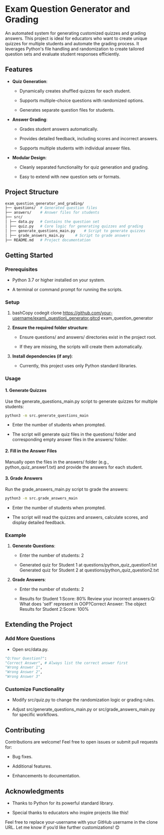 **Exam Question Generator and Grading**
===========================

An automated system for generating customized quizzes and grading answers. This project is ideal for educators who want to create unique quizzes for multiple students and automate the grading process. It leverages Python's file handling and randomization to create tailored question sets and evaluate student responses efficiently.

**Features**
------------

*   **Quiz Generation**:
    
    *   Dynamically creates shuffled quizzes for each student.
        
    *   Supports multiple-choice questions with randomized options.
        
    *   Generates separate question files for students.
        
*   **Answer Grading**:
    
    *   Grades student answers automatically.
        
    *   Provides detailed feedback, including scores and incorrect answers.
        
    *   Supports multiple students with individual answer files.
        
*   **Modular Design**:
    
    *   Cleanly separated functionality for quiz generation and grading.
        
    *   Easy to extend with new question sets or formats.
        

**Project Structure**
---------------------
```sh
exam_question_generator_and_grading/ 
├── questions/  # Generated question files
├── answers/    # Answer files for students
├── src/
│ ├── data.py   # Contains the question set
│ ├── quiz.py   # Core logic for generating quizzes and grading
│ ├── generate_questions_main.py    # Script to generate quizzes
│ ├── grade_answers_main.py     # Script to grade answers
├── README.md   # Project documentation
```
**Getting Started**
-------------------

### **Prerequisites**

*   Python 3.7 or higher installed on your system.
    
*   A terminal or command prompt for running the scripts.
    

### **Setup**

1.  bashCopy codegit clone https://github.com/your-username/exam\_question\_generator.gitcd exam\_question\_generator
    
2.  **Ensure the required folder structure**:
    
    *   Ensure questions/ and answers/ directories exist in the project root.
        
    *   If they are missing, the scripts will create them automatically.
        
3.  **Install dependencies (if any)**:
    
    *   Currently, this project uses only Python standard libraries.
        

### **Usage**

#### **1\. Generate Quizzes**

Use the generate\_questions\_main.py script to generate quizzes for multiple students:
```sh
python3 -m src.generate_questions_main
```

*   Enter the number of students when prompted.
    
*   The script will generate quiz files in the questions/ folder and corresponding empty answer files in the answers/ folder.
    

#### **2\. Fill in the Answer Files**

Manually open the files in the answers/ folder (e.g., python\_quiz\_answer1.txt) and provide the answers for each student.

#### **3\. Grade Answers**

Run the grade\_answers\_main.py script to grade the answers:
```sh
python3 -m src.grade_answers_main
```

*   Enter the number of students when prompted.
    
*   The script will read the quizzes and answers, calculate scores, and display detailed feedback.
    

### **Example**

1.  **Generate Questions**:
    
    *   Enter the number of students: 2
        
    *   Generated quiz for Student 1 at questions/python\_quiz\_question1.txt
    Generated quiz for Student 2 at questions/python\_quiz\_question2.txt
        
2.  **Grade Answers**:
    
    *   Enter the number of students: 2
        
    *   Results for Student 1:Score: 80%
    Review your incorrect answers:Q: What does 'self' represent in OOP?Correct Answer: The object
    Results for Student 2:Score: 100%
        

**Extending the Project**
-------------------------

### Add More Questions

*   Open src/data.py.
    
 ```python 
"Q:Your Question?": 
"Correct Answer", # Always list the correct answer first 
"Wrong Answer 1", 
"Wrong Answer 2", 
"Wrong Answer 3"
```
    

### Customize Functionality

*   Modify src/quiz.py to change the randomization logic or grading rules.
    
*   Adjust src/generate\_questions\_main.py or src/grade\_answers\_main.py for specific workflows.
    

**Contributing**
----------------

Contributions are welcome! Feel free to open issues or submit pull requests for:

*   Bug fixes.
    
*   Additional features.
    
*   Enhancements to documentation.
    


**Acknowledgments**
-------------------

*   Thanks to Python for its powerful standard library.
    
*   Special thanks to educators who inspire projects like this!
    

Feel free to replace your-username with your GitHub username in the clone URL. Let me know if you’d like further customizations! 😊
